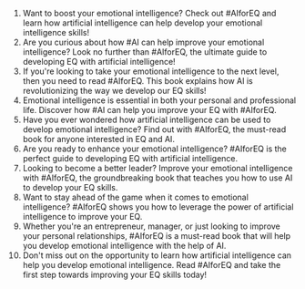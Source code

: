 1. Want to boost your emotional intelligence? Check out #AIforEQ and learn how artificial intelligence can help develop your emotional intelligence skills!
2. Are you curious about how #AI can help improve your emotional intelligence? Look no further than #AIforEQ, the ultimate guide to developing EQ with artificial intelligence!
3. If you're looking to take your emotional intelligence to the next level, then you need to read #AIforEQ. This book explains how AI is revolutionizing the way we develop our EQ skills!
4. Emotional intelligence is essential in both your personal and professional life. Discover how #AI can help you improve your EQ with #AIforEQ.
5. Have you ever wondered how artificial intelligence can be used to develop emotional intelligence? Find out with #AIforEQ, the must-read book for anyone interested in EQ and AI.
6. Are you ready to enhance your emotional intelligence? #AIforEQ is the perfect guide to developing EQ with artificial intelligence.
7. Looking to become a better leader? Improve your emotional intelligence with #AIforEQ, the groundbreaking book that teaches you how to use AI to develop your EQ skills.
8. Want to stay ahead of the game when it comes to emotional intelligence? #AIforEQ shows you how to leverage the power of artificial intelligence to improve your EQ.
9. Whether you're an entrepreneur, manager, or just looking to improve your personal relationships, #AIforEQ is a must-read book that will help you develop emotional intelligence with the help of AI.
10. Don't miss out on the opportunity to learn how artificial intelligence can help you develop emotional intelligence. Read #AIforEQ and take the first step towards improving your EQ skills today!
